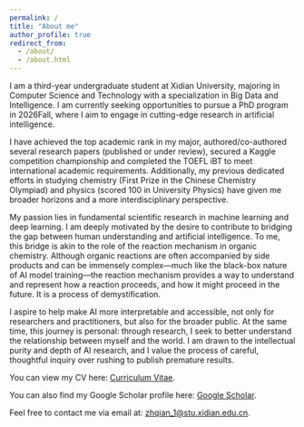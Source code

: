 ```yaml
---
permalink: /
title: "About me"
author_profile: true
redirect_from: 
  - /about/
  - /about.html
---
```


I am a third-year undergraduate student at Xidian University, majoring in Computer Science and Technology with a specialization in Big Data and Intelligence. I am currently seeking opportunities to pursue a PhD program in 2026Fall, where I aim to engage in cutting-edge research in artificial intelligence. 

I have achieved the top academic rank in my major, authored/co-authored several research papers (published or under review), secured a Kaggle competition championship and completed the TOEFL iBT to meet international academic requirements. Additionally, my previous dedicated efforts in studying chemistry (First Prize in the Chinese Chemistry Olympiad) and physics (scored 100 in University Physics) have given me broader horizons and a more interdisciplinary perspective.

My passion lies in fundamental scientific research in machine learning and deep learning. I am deeply motivated by the desire to contribute to bridging the gap between human understanding and artificial intelligence. To me, this bridge is akin to the role of the reaction mechanism in organic chemistry. Although organic reactions are often accompanied by side products and can be immensely complex—much like the black-box nature of AI model training—the reaction mechanism provides a way to understand and represent how a reaction proceeds, and how it might proceed in the future. It is a process of demystification.

I aspire to help make AI more interpretable and accessible, not only for researchers and practitioners, but also for the broader public. At the same time, this journey is personal: through research, I seek to better understand the relationship between myself and the world. I am drawn to the intellectual purity and depth of AI research, and I value the process of careful, thoughtful inquiry over rushing to publish premature results.

You can view my CV here: [Curriculum Vitae](../assets/ZhihaoQian_CV.pdf).  <br>
<!--You can read more of my personal statement here: [Personal Statement](../assets/Personal_Statement.pdf).<br> -->
You can also find my Google Scholar profile here: [Google Scholar](https://scholar.google.com/citations?user=o83AL3sAAAAJ&amp;hl=en).  <br>

Feel free to contact me via email at: zhqian_1@stu.xidian.edu.cn.
